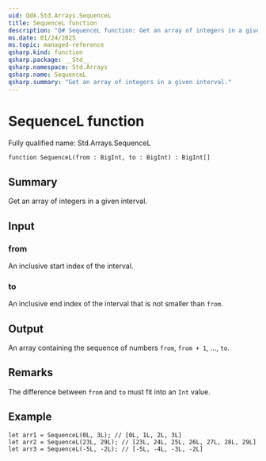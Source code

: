 ```yaml
---
uid: Qdk.Std.Arrays.SequenceL
title: SequenceL function
description: "Q# SequenceL function: Get an array of integers in a given interval."
ms.date: 01/24/2025
ms.topic: managed-reference
qsharp.kind: function
qsharp.package: __Std__
qsharp.namespace: Std.Arrays
qsharp.name: SequenceL
qsharp.summary: "Get an array of integers in a given interval."
---
```


# SequenceL function

Fully qualified name: Std.Arrays.SequenceL

```qsharp
function SequenceL(from : BigInt, to : BigInt) : BigInt[]
```

## Summary
Get an array of integers in a given interval.

## Input
### from
An inclusive start index of the interval.
### to
An inclusive end index of the interval that is not smaller than `from`.

## Output
An array containing the sequence of numbers `from`, `from + 1`, ...,
`to`.

## Remarks
The difference between `from` and `to` must fit into an `Int` value.

## Example
```qsharp
let arr1 = SequenceL(0L, 3L); // [0L, 1L, 2L, 3L]
let arr2 = SequenceL(23L, 29L); // [23L, 24L, 25L, 26L, 27L, 28L, 29L]
let arr3 = SequenceL(-5L, -2L); // [-5L, -4L, -3L, -2L]
```

